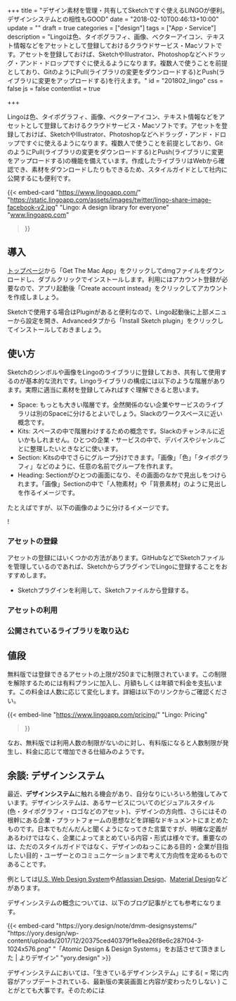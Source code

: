 +++
title = "デザイン素材を管理・共有してSketchですぐ使えるLINGOが便利。デザインシステムとの相性もGOOD"
date = "2018-02-10T00:46:13+10:00"
update = ""
draft = true
categories = ["design"]
tags = ["App・Service"]
description = "Lingoは色、タイポグラフィ、画像、ベクターアイコン、テキスト情報などをアセットとして登録しておけるクラウドサービス・Macソフトです。アセットを登録しておけば、SketchやIllustrator、Photoshopなどへドラッグ・アンド・ドロップですぐに使えるようになります。複数人で使うことを前提としており、GitのようにPull(ライブラリの変更をダウンロードする)とPush(ライブラリに変更をアップロードする)を行えます。"
id = "201802_lingo"
css = false
js = false
contentlist = true

+++


Lingoは色、タイポグラフィ、画像、ベクターアイコン、テキスト情報などをアセットとして登録しておけるクラウドサービス・Macソフトです。アセットを登録しておけば、SketchやIllustrator、Photoshopなどへドラッグ・アンド・ドロップですぐに使えるようになります。複数人で使うことを前提としており、GitのようにPull(ライブラリの変更をダウンロードする)とPush(ライブラリに変更をアップロードする)の機能を備えています。作成したライブラリはWebから確認でき、素材をダウンロードしたりもできるため、スタイルガイドとして社内に公開するにも便利です。

{{< embed-card
    "https://www.lingoapp.com/"
    "https://static.lingoapp.com/assets/images/twitter/lingo-share-image-facebook-v2.jpg"
    "Lingo: A design library for everyone"
    "www.lingoapp.com"
>}}

## 導入
[トップページ](https://www.lingoapp.com/)から「Get The Mac App」をクリックしてdmgファイルをダウンロードし、ダブルクリックでインストールします。利用にはアカウント登録が必要なので、アプリ起動後「Create account instead」をクリックしてアカウントを作成しましょう。

Sketchで使用する場合はPluginがあると便利なので、Lingo起動後に上部メニューから設定を開き、Advancedタブから「Install Sketch plugin」をクリックしてインストールしておきましょう。

## 使い方
Sketchのシンボルや画像をLingoのライブラリに登録しておき、共有して使用するのが基本的な流れです。Lingoライブラリの構成には以下のような階層があります。実際に適当に素材を登録してみればすぐ理解できると思います。

- Space: もっとも大きい階層です。全然関係のない企業やサービスのライブラリは別のSpaceに分けるとよいでしょう。Slackのワークスペースに近い概念です。
- Kits: スペースの中で階層わけするための概念です。Slackのチャンネルに近いかもしれません。ひとつの企業・サービスの中で、デバイスやジャンルごとに整理したいときなどに使います。
- Section: Kitsの中でさらにグループ分けできます。「画像」「色」「タイポグラフィ」などのように、任意の名前でグループを作れます。
- Heading: Sectionがひとつの画面になり、その画面のなかで見出しをつけられます。「画像」Sectionの中で「人物素材」や「背景素材」のように見出しを作るイメージです。

たとえばですが、以下の画像のように分けるイメージです。

!

### アセットの登録
アセットの登録にはいくつかの方法があります。GitHubなどでSketchファイルを管理しているのであれば、SketchからプラグインでLingoに登録することをおすすめします。
- Sketchプラグインを利用して、Sketchファイルから登録する。

### アセットの利用

### 公開されているライブラリを取り込む




## 値段
無料版では登録できるアセットの上限が250までに制限されています。この制限を解除するためには有料プランに加入し、月額もしくは年額で料金を支払います。この料金は人数に応じて変化します。詳細は以下のリンクからご確認ください。

{{< embed-line
    "https://www.lingoapp.com/pricing/"
    "Lingo: Pricing"
>}}

なお、無料版では利用人数の制限がないのに対し、有料版になると人数制限が発生し、料金に応じて増加できる仕組みのようです。

## 余談: デザインシステム
最近、<b>デザインシステム</b>に触れる機会があり、自分なりにいろいろ勉強してみています。デザインシステムは、あるサービスについてのビジュアルスタイル(色・タイポグラフィ・ロゴなどのアセット)、デザインの方向性、さらにはその根幹にある企業・プラットフォームの思想などを詳細なドキュメントにまとめたものです。日本でもだんだんと聞くようになってきた言葉ですが、明確な定義があるわけではなく、企業によってまとめている内容・形式は様々です。重要なのは、ただのスタイルガイドではなく、デザインのねっこにある目的・企業が目指したい目的・ユーザーとのコミュニケーションまで考えて方向性を定めるものであることです。

例としては[U.S. Web Design System](https://designsystem.digital.gov/design-principles/)や[Atlassian Design](https://atlassian.design/)、[Material Design](https://material.io)などがあります。

デザインシステムの概念については、以下のブログ記事がとても参考になります。

<div>
{{< embed-card "https://yory.design/note/dmm-designsystems/" "https://yory.design/wp-content/uploads/2017/12/20375ced40379f1e8ea26f8e6c287f04-3-1024x576.png" "「Atomic Design & Design Systems」をお話させて頂きました | よりデザイン" "yory.design" >}}
</div>

デザインシステムにおいては、「生きているデザインシステム」にする( = 常に内容がアップデートされている、最新版の実装画面と内容が変わったりしない )  ことがとても大事です。そのためには

